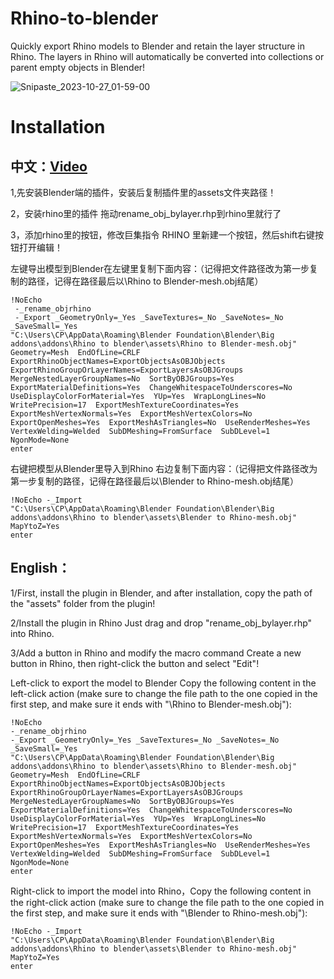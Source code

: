 # Rhino-to-blender

Quickly export Rhino models to Blender and retain the layer structure in Rhino. The layers in Rhino will automatically be converted into collections or parent empty objects in Blender!

![Snipaste_2023-10-27_01-59-00](https://github.com/chenpaner/Rhino-to-blender/assets/107256886/ff41772d-5633-4963-aa2d-79d18d7a957f)

# Installation

## 中文：[Video](https://www.bilibili.com/video/BV15G411C745/?vd_source=aabd4ea827264740eabbeec9857d3286)
1,先安装Blender端的插件，安装后复制插件里的assets文件夹路径！

2，安装rhino里的插件
      拖动rename_obj_bylayer.rhp到rhino里就行了

3，添加rhino里的按钮，修改巨集指令
    RHINO 里新建一个按钮，然后shift右键按钮打开编辑！
    
左键导出模型到Blender在左键里复制下面内容：（记得把文件路径改为第一步复制的路径，记得在路径最后以\Rhino to Blender-mesh.obj结尾）
```
!NoEcho
 -_rename_objrhino
 -_Export _GeometryOnly=_Yes _SaveTextures=_No _SaveNotes=_No _SaveSmall=_Yes
"C:\Users\CP\AppData\Roaming\Blender Foundation\Blender\Big addons\addons\Rhino to blender\assets\Rhino to Blender-mesh.obj"
Geometry=Mesh  EndOfLine=CRLF  ExportRhinoObjectNames=ExportObjectsAsOBJObjects  ExportRhinoGroupOrLayerNames=ExportLayersAsOBJGroups  MergeNestedLayerGroupNames=No  SortByOBJGroups=Yes  ExportMaterialDefinitions=Yes  ChangeWhitespaceToUnderscores=No  UseDisplayColorForMaterial=Yes  YUp=Yes  WrapLongLines=No  WritePrecision=17  ExportMeshTextureCoordinates=Yes  ExportMeshVertexNormals=Yes  ExportMeshVertexColors=No  ExportOpenMeshes=Yes  ExportMeshAsTriangles=No  UseRenderMeshes=Yes  VertexWelding=Welded  SubDMeshing=FromSurface  SubDLevel=1  NgonMode=None
enter
```

右键把模型从Blender里导入到Rhino
右边复制下面内容：（记得把文件路径改为第一步复制的路径，记得在路径最后以\Blender to Rhino-mesh.obj结尾）
```
!NoEcho -_Import
"C:\Users\CP\AppData\Roaming\Blender Foundation\Blender\Big addons\addons\Rhino to blender\assets\Blender to Rhino-mesh.obj"
MapYtoZ=Yes
enter
```

## English：
1/First, install the plugin in Blender, and after installation, copy the path of the "assets" folder from the plugin!

2/Install the plugin in Rhino
 Just drag and drop "rename_obj_bylayer.rhp" into Rhino.

3/Add a button in Rhino and modify the macro command
 Create a new button in Rhino, then right-click the button and select "Edit"!
 
Left-click to export the model to Blender
Copy the following content in the left-click action (make sure to change the file path to the one copied in the first step, and make sure it ends with "\Rhino to Blender-mesh.obj"):

```
!NoEcho
-_rename_objrhino
-_Export _GeometryOnly=_Yes _SaveTextures=_No _SaveNotes=_No _SaveSmall=_Yes
"C:\Users\CP\AppData\Roaming\Blender Foundation\Blender\Big addons\addons\Rhino to blender\assets\Rhino to Blender-mesh.obj"
Geometry=Mesh  EndOfLine=CRLF  ExportRhinoObjectNames=ExportObjectsAsOBJObjects  ExportRhinoGroupOrLayerNames=ExportLayersAsOBJGroups  MergeNestedLayerGroupNames=No  SortByOBJGroups=Yes  ExportMaterialDefinitions=Yes  ChangeWhitespaceToUnderscores=No  UseDisplayColorForMaterial=Yes  YUp=Yes  WrapLongLines=No  WritePrecision=17  ExportMeshTextureCoordinates=Yes  ExportMeshVertexNormals=Yes  ExportMeshVertexColors=No  ExportOpenMeshes=Yes  ExportMeshAsTriangles=No  UseRenderMeshes=Yes  VertexWelding=Welded  SubDMeshing=FromSurface  SubDLevel=1  NgonMode=None
enter
```

Right-click to import the model into Rhino，Copy the following content in the right-click action (make sure to change the file path to the one copied in the first step, and make sure it ends with "\Blender to Rhino-mesh.obj"):
```
!NoEcho -_Import
"C:\Users\CP\AppData\Roaming\Blender Foundation\Blender\Big addons\addons\Rhino to blender\assets\Blender to Rhino-mesh.obj"
MapYtoZ=Yes
enter
```
